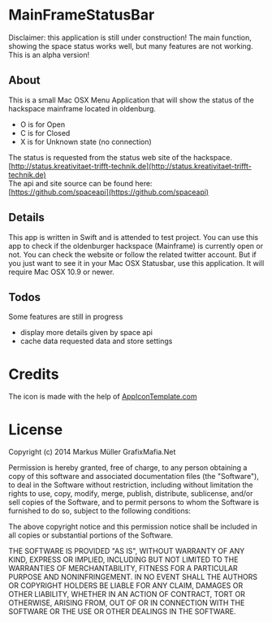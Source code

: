 # MainFrameStatusBar
Disclaimer: this application is still under construction! The main function, showing the space status works well, but many features are not working. This is an alpha version! 
## About
This is a small Mac OSX Menu Application that will show the status of the hackspace mainframe located in oldenburg. 
    
- O is for Open
- C is for Closed
- X is for Unknown state (no connection)

The status is requested from the status web site of the hackspace.   
[http://status.kreativitaet-trifft-technik.de](http://status.kreativitaet-trifft-technik.de)  
The api and site source can be found here:    
[https://github.com/spaceapi](https://github.com/spaceapi)   


## Details
This app is written in Swift and is attended to test project. You can use this app to check if the oldenburger hackspace (Mainframe) is currently open or not. You can check the website or follow the related twitter account. But if you just want to see it in your Mac OSX Statusbar, use this application. It will require Mac OSX 10.9 or newer. 

## Todos 
Some features are still in progress
- display more details given by space api 
- cache data requested data  and store settings 

# Credits
The icon is made with the help of
[AppIconTemplate.com](http://appicontemplate.com)

# License

Copyright (c) 2014 Markus Müller GrafixMafia.Net

Permission is hereby granted, free of charge, to any person obtaining a copy
of this software and associated documentation files (the "Software"), to deal
in the Software without restriction, including without limitation the rights
to use, copy, modify, merge, publish, distribute, sublicense, and/or sell
copies of the Software, and to permit persons to whom the Software is
furnished to do so, subject to the following conditions:

The above copyright notice and this permission notice shall be included in
all copies or substantial portions of the Software.

THE SOFTWARE IS PROVIDED "AS IS", WITHOUT WARRANTY OF ANY KIND, EXPRESS OR
IMPLIED, INCLUDING BUT NOT LIMITED TO THE WARRANTIES OF MERCHANTABILITY,
FITNESS FOR A PARTICULAR PURPOSE AND NONINFRINGEMENT. IN NO EVENT SHALL THE
AUTHORS OR COPYRIGHT HOLDERS BE LIABLE FOR ANY CLAIM, DAMAGES OR OTHER
LIABILITY, WHETHER IN AN ACTION OF CONTRACT, TORT OR OTHERWISE, ARISING FROM,
OUT OF OR IN CONNECTION WITH THE SOFTWARE OR THE USE OR OTHER DEALINGS IN
THE SOFTWARE.
